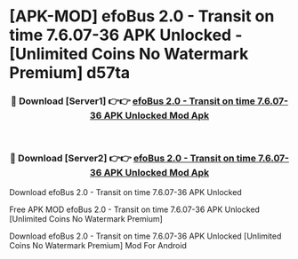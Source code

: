# [APK-MOD] efoBus 2.0 - Transit on time 7.6.07-36 APK Unlocked - [Unlimited Coins No Watermark Premium] d57ta



<div align="center">
<h3>🔴 Download [Server1] 👉👉 <a href="https://momento.my/?title=efoBus_2.0_-_Transit_on_time_7.6.07-36_APK_Unlocked">efoBus 2.0 - Transit on time 7.6.07-36 APK Unlocked Mod Apk</a></h3><br>

<h3>🔴 Download [Server2] 👉👉 <a href="https://momento.my/?title=efoBus_2.0_-_Transit_on_time_7.6.07-36_APK_Unlocked">efoBus 2.0 - Transit on time 7.6.07-36 APK Unlocked Mod Apk</a></h3>
</div>



Download efoBus 2.0 - Transit on time 7.6.07-36 APK Unlocked 

Free APK MOD efoBus 2.0 - Transit on time 7.6.07-36 APK Unlocked [Unlimited Coins No Watermark Premium]

Download efoBus 2.0 - Transit on time 7.6.07-36 APK Unlocked [Unlimited Coins No Watermark Premium] Mod For Android
